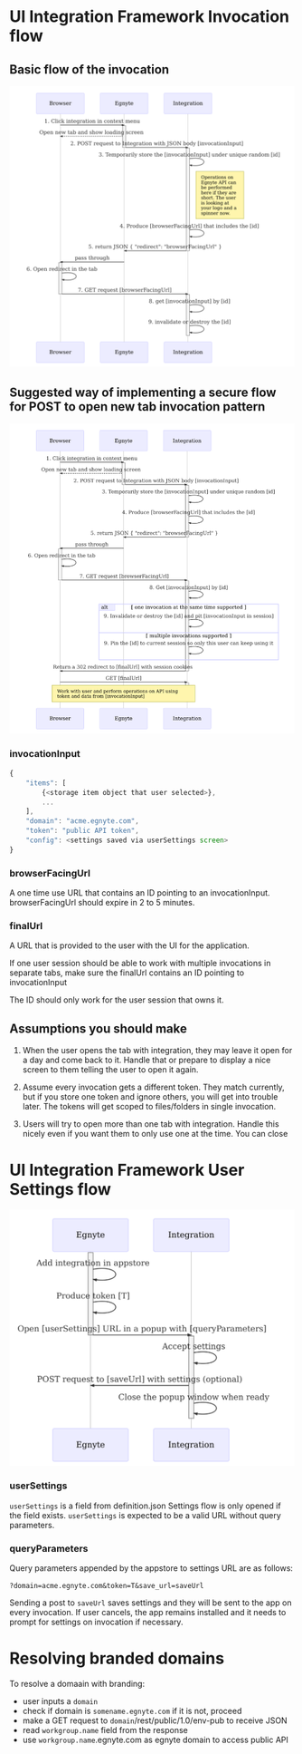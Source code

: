 # UI Integration Framework Invocation flow

## Basic flow of the invocation

![flow diagram](UIntegrate_flow_diagram.mermaid.png)

## Suggested way of implementing a secure flow for POST to open new tab invocation pattern

![flow diagram](UIntegrate_flow_diagram_session.mermaid.png)

### invocationInput

```js
{
    "items": [
        {<storage item object that user selected>},
        ...
    ],
    "domain": "acme.egnyte.com",
    "token": "public API token",
    "config": <settings saved via userSettings screen>
}
```

### browserFacingUrl

A one time use URL that contains an ID pointing to an invocationInput.
browserFacingUrl should expire in 2 to 5 minutes.

### finalUrl

A URL that is provided to the user with the UI for the application.

If one user session should be able to work with multiple invocations in separate tabs, make sure the finalUrl contains an ID pointing to invocationInput

The ID should only work for the user session that owns it.


## Assumptions you should make

1. When the user opens the tab with integration, they may leave it open for a day and come back to it. Handle that or prepare to display a nice screen to them telling the user to open it again.

2. Assume every invocation gets a different token. They match currently, but if you store one token and ignore others, you will get into trouble later. The tokens will get scoped to files/folders in single invocation.

3. Users will try to open more than one tab with integration. Handle this nicely even if you want them to only use one at the time. You can close


# UI Integration Framework User Settings flow

![flow diagram](UIntegrate_settings_diagram.mermaid.png)

### userSettings
`userSettings` is a field from definition.json
Settings flow is only opened if the field exists.
`userSettings` is expected to be a valid URL without query parameters.

### queryParameters
Query parameters appended by the appstore to settings URL are as follows:
```
?domain=acme.egnyte.com&token=T&save_url=saveUrl
```

Sending a post to `saveUrl` saves settings and they will be sent to the app on every invocation. If user cancels, the app remains installed and it needs to prompt for settings on invocation if necessary.


# Resolving branded domains

To resolve a domaain with branding:

- user inputs a `domain`
- check if domain is `somename.egnyte.com` if it is not, proceed
- make a GET request to `domain`/rest/public/1.0/env-pub to receive JSON
- read `workgroup.name` field from the response
- use `workgroup.name`.egnyte.com as egnyte domain to access public API
